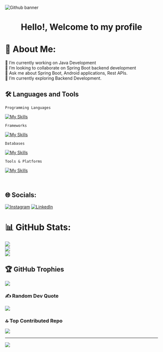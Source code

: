 ![Github banner](https://github.com/user-attachments/assets/1e88af2c-9a64-466c-b4ee-e1cfc38ac074)

<h1>
 <p align="center">
 Hello!, Welcome to my profile
</p>
</h1>

# 💫 About Me:
🔭 I’m currently working on Java Development<br>🤝 I’m looking to collaborate on Spring Boot backend development<br>👯 Ask me about Spring Boot, Android applications, Rest APIs.<br>🌱 I’m currently exploring Backend Development.


## 🛠️ Languages and Tools
`Programming Languages`

[![My Skills](https://skillicons.dev/icons?i=java,kotlin,dart,c,cpp&theme=dark)]()

`Frameworks`

[![My Skills](https://skillicons.dev/icons?i=spring,hibernate,Jpa&theme=dark)]()

`Databases`

[![My Skills](https://skillicons.dev/icons?i=mysql,postgresql,mongodb&theme=dark)]()

`Tools & Platforms`

[![My Skills](https://skillicons.dev/icons?i=vscode,idea,postman,git,github,docker,firebase&theme=dark)]()

<br/>

## 🌐 Socials:
[![Instagram](https://img.shields.io/badge/Instagram-%23E4405F.svg?logo=Instagram&logoColor=white)](https://instagram.com/itz_gsl_tiger) [![LinkedIn](https://img.shields.io/badge/LinkedIn-%230077B5.svg?logo=linkedin&logoColor=white)](https://www.linkedin.com/in/gyarsilalsolanki)


# 📊 GitHub Stats:
![](https://github-readme-stats.vercel.app/api?username=gyarsilalsolanki011&theme=tokyonight&hide_border=true&include_all_commits=false&count_private=false)<br/>
![](https://github-readme-streak-stats.herokuapp.com/?user=gyarsilalsolanki011&theme=tokyonight&hide_border=true)<br/>
![](https://github-readme-stats.vercel.app/api/top-langs/?username=gyarsilalsolanki011&theme=tokyonight&hide_border=true&include_all_commits=false&count_private=false&layout=compact)

## 🏆 GitHub Trophies
![](https://github-profile-trophy.vercel.app/?username=gyarsilalsolanki011&theme=tokyonight&no-frame=true&no-bg=false&margin-w=4)

### ✍️ Random Dev Quote
![](https://quotes-github-readme.vercel.app/api?type=horizontal&theme=tokyonight)

### 🔝 Top Contributed Repo
![](https://github-contributor-stats.vercel.app/api?username=gyarsilalsolanki011&limit=5&theme=tokyonight&combine_all_yearly_contributions=true)

---
[![](https://visitcount.itsvg.in/api?id=gyarsilalsolanki011&icon=5&color=0)](https://visitcount.itsvg.in)

<!-- Proudly created with GPRM ( https://gprm.itsvg.in ) -->
